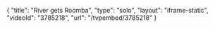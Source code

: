 {
    "title": "River gets Roomba",
    "type": "solo",
    "layout": "iframe-static",
    "videoId": "3785218",
    "url": "\/tvpembed\/3785218"
}